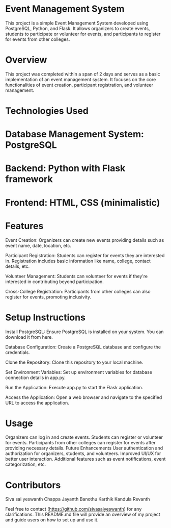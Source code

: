
# Event Management System
This project is a simple Event Management System developed using PostgreSQL, Python, and Flask. It allows organizers to create events, students to participate or volunteer for events, and participants to register for events from other colleges.

# Overview
This project was completed within a span of 2 days and serves as a basic implementation of an event management system. It focuses on the core functionalities of event creation, participant registration, and volunteer management.

# Technologies Used
# Database Management System: PostgreSQL
# Backend: Python with Flask framework
# Frontend: HTML, CSS (minimalistic)
# Features
Event Creation: Organizers can create new events providing details such as event name, date, location, etc.

Participant Registration: Students can register for events they are interested in. Registration includes basic information like name, college, contact details, etc.

Volunteer Management: Students can volunteer for events if they're interested in contributing beyond participation.

Cross-College Registration: Participants from other colleges can also register for events, promoting inclusivity.
# Setup Instructions
Install PostgreSQL: Ensure PostgreSQL is installed on your system. You can download it from here.

Database Configuration: Create a PostgreSQL database and configure the credentials.

Clone the Repository: Clone this repository to your local machine.

Set Environment Variables: Set up environment variables for database connection details in app.py.

Run the Application: Execute app.py to start the Flask application.

Access the Application: Open a web browser and navigate to the specified URL to access the application.

# Usage
Organizers can log in and create events.
Students can register or volunteer for events.
Participants from other colleges can register for events after providing necessary details.
Future Enhancements
User authentication and authorization for organizers, students, and volunteers.
Improved UI/UX for better user interaction.
Additional features such as event notifications, event categorization, etc.

# Contributors
Siva sai yeswanth
Chappa Jayanth
Banothu Karthik
Kandula Revanth

Feel free to contact (https://github.com/sivasaiyeswanth) for any clarifications. This README.md file will provide an overview of my project and guide users on how to set up and use it.
